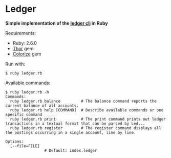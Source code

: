 # Ledger

**Simple implementation of the [ledger cli](https://www.ledger-cli.org/3.0/doc/ledger3.html) in Ruby**

Requirements:
+ Ruby: 2.6.0
+ [Thor](https://github.com/erikhuda/thor) gem
+ [Colorize](https://github.com/fazibear/colorize) gem

Run with:
```
$ ruby ledger.rb
```

Available commands:
```
$ ruby ledger.rb -h
Commands:
  ruby ledger.rb balance         # The balance command reports the current balance of all accounts.
  ruby ledger.rb help [COMMAND]  # Describe available commands or one specific command
  ruby ledger.rb print           # The print command prints out ledger transactions in a textual format that can be parsed by Led...
  ruby ledger.rb register        # The register command displays all the postings occurring in a single account, line by line.

Options:
  [--file=FILE]
                 # Default: index.ledger
```
